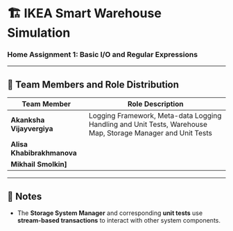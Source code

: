 # 🏗️ IKEA Smart Warehouse Simulation  
### Home Assignment 1: Basic I/O and Regular Expressions  

---

## 👥 Team Members and Role Distribution  

| Team Member | Role Description |
|--------------|------------------|
| **Akanksha Vijayvergiya** | Logging Framework, Meta-data Logging Handling and Unit Tests, Warehouse Map, Storage Manager and Unit Tests |
| **Alisa Khabibrakhmanova** |  |
| **Mikhail Smolkin]** |  |

---

## 🧩 Notes  

- The **Storage System Manager** and corresponding **unit tests** use **stream-based transactions** to interact with other system components.  

